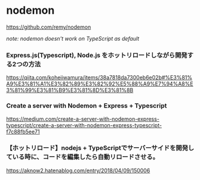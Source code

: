 # nodemon
https://github.com/remy/nodemon

*note: nodemon doesn't work on TypeScript as default*  

### Express.js(Typescript), Node.js をホットリロードしながら開発する2つの方法
https://qiita.com/koheiiwamura/items/38a7818da7300eb6e02b#%E3%81%A9%E3%81%A1%E3%82%89%E3%82%92%E5%88%A9%E7%94%A8%E3%81%99%E3%81%B9%E3%81%8D%E3%81%8B

### Create a server with Nodemon + Express + Typescript
https://medium.com/create-a-server-with-nodemon-express-typescript/create-a-server-with-nodemon-express-typescript-f7c88fb5ee71

### 【ホットリロード】nodejs + TypeScriptでサーバーサイドを開発している時に、コードを編集したら自動リロードさせる。
https://aknow2.hatenablog.com/entry/2018/04/09/150006
